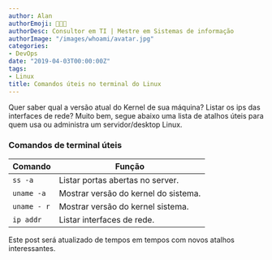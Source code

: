 ```yaml
---
author: Alan
authorEmoji: 👨🏻‍💻
authorDesc: Consultor em TI | Mestre em Sistemas de informação
authorImage: "/images/whoami/avatar.jpg"
categories:
- DevOps
date: "2019-04-03T00:00:00Z"
tags:
- Linux
title: Comandos úteis no terminal do Linux
---
```


Quer saber qual a versão atual do Kernel de sua máquina? Listar os ips das interfaces de rede? Muito bem, segue abaixo uma lista de atalhos úteis para quem usa ou administra um servidor/desktop Linux.

### Comandos de terminal úteis

| Comando               | Função                                                 |
|-----------------------|--------------------------------------------------------|
| `ss -a`               | Listar portas abertas no server.                       |
| `uname -a`            | Mostrar versão do kernel do sistema.                   |
| `uname - r`           | Mostrar versão do kernel sistema.                      |
| `ip addr`             | Listar interfaces de rede.                             |

Este post será atualizado de tempos em tempos com novos atalhos interessantes.

